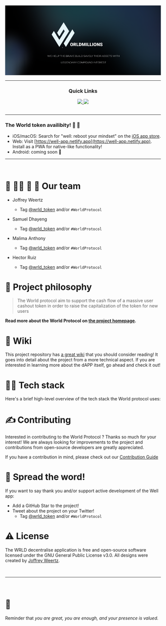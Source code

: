 ![World Protocol](thumb.png)


---

<div align='center'>
  
### Quick Links
  
<a href=''>
  
<img src='https://img.shields.io/badge/HOMEPAGE-gray?style=for-the-badge'>
  
</a>
  
<a href=''>
  
<img src='https://img.shields.io/badge/Lite.Paper-blue?style=for-the-badge'>
  
</a>
  
  
<br />
  
<br />
  
  
</div>

---

### The World token availibity! 🥳 🚀

- iOS/macOS: Search for "well: reboot your mindset" on the [iOS app store](https://apps.apple.com/us/app/well-reboot-your-mindset/id1573357406).
- Web: Visit [https://well-app.netlify.app](https://well-app.netlify.app). Install as a PWA for native-like functionality!
- Android: coming soon 👀

---



<br />

# :man_with_gua_pi_mao:  :guardsman: :speech_balloon: :japanese_ogre: Our team 


- Joffrey Weertz 
  - Tag [@wrld_token](https://twitter.com/wrld_token) and/or `#WorldProtocol`

- Samuel Dhayeng
  - Tag [@wrld_token](https://twitter.com/wrld_token) and/or `#WorldProtocol`
  
- Malima Anthony
  - Tag [@wrld_token](https://twitter.com/wrld_token) and/or `#WorldProtocol`

- Hector Ruiz
  - Tag [@wrld_token](https://twitter.com/wrld_token) and/or `#WorldProtocol`



# 🧐 Project philosophy

> The World protocol aim to support the cash flow of a massive user cashout token
 in order to raise the capitalization of the token for new users
> 
> 
**Read more about the World Protocol on [the project homepage]().**

# 📒 Wiki

This project repository has [a great wiki](https://github.com/jSUNSH1NEw/MoralisAvalanchehackathon/wiki) that you should consider reading! It goes into detail about the project from a more technical aspect. If you are interested in learning more about the dAPP itself, go ahead and check it out!

# 👨‍💻 Tech stack

Here's a brief high-level overview of the tech stack the World protocol uses:



# ✍️ Contributing

Interested in contributing to the World Protocol ? Thanks so much for your interest! We are always looking for improvements to the project and contributions from open-source developers are greatly appreciated.

If you have a contribution in mind, please check out our [Contribution Guide]()

# 🌟 Spread the word!

If you want to say thank you and/or support active development of the Well app:

- Add a GitHub Star to the project!
- Tweet about the project on your Twitter!
  - Tag [@wrld_token](https://twitter.com/wrld_token) and/or `#WorldProtocol`


# ⚠️ License

The WRLD decentralise application is free and open-source software licensed under the GNU General Public License v3.0. All designs were created by [Joffrey Weertz](https://github.com/chroline).

<br />

---

<br />

# 💛

Reminder that *you are great, you are enough, and your presence is valued.* 
